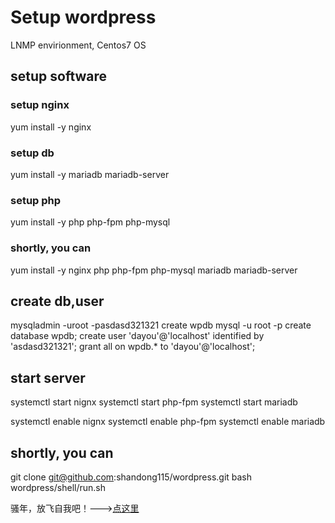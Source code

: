 # Setup wordpress

LNMP envirionment, Centos7 OS <br>

## setup software
### setup nginx
yum install -y nginx

### setup db
yum install -y mariadb mariadb-server

### setup php
yum install -y php php-fpm php-mysql

### shortly, you can
yum install -y nginx php php-fpm php-mysql mariadb mariadb-server

## create db,user
mysqladmin -uroot -pasdasd321321 create wpdb 
mysql -u root -p
create database wpdb;
create user 'dayou'@'localhost' identified by 'asdasd321321';
grant all on wpdb.* to 'dayou'@'localhost';

## start server
systemctl start nignx
systemctl start php-fpm
systemctl start mariadb

systemctl enable nignx
systemctl enable php-fpm
systemctl enable mariadb


## shortly, you can
git clone git@github.com:shandong115/wordpress.git
bash wordpress/shell/run.sh

骚年，放飞自我吧！--->[点这里](http://zhaolixing.com)
